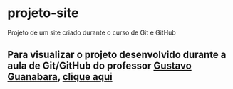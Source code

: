 # projeto-site
 Projeto de um site criado durante  o curso de Git e GitHub

 ## Para visualizar o projeto desenvolvido durante a aula de Git/GitHub do professor [Gustavo Guanabara](https://github.com/gustavoguanabara), [clique aqui](https://robsonmgomes.github.io/projeto-site/)
